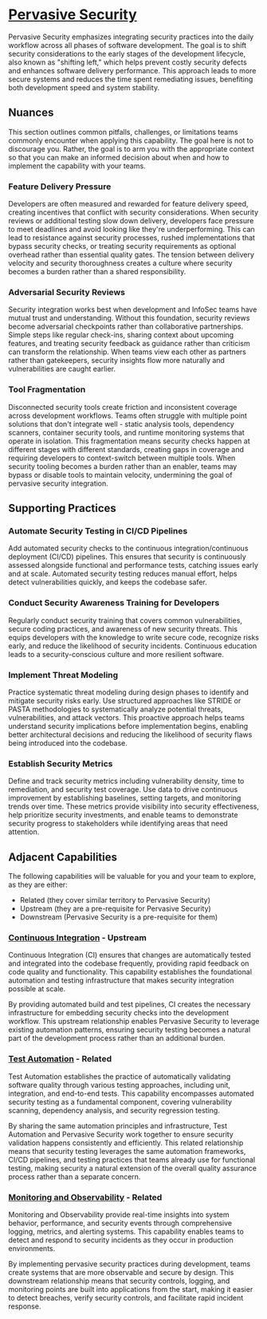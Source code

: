# [Pervasive Security](https://dora.dev/capabilities/pervasive-security/)

Pervasive Security emphasizes integrating security practices into the daily workflow across all phases of software development. The goal is to shift security considerations to the early stages of the development lifecycle, also known as "shifting left," which helps prevent costly security defects and enhances software delivery performance. This approach leads to more secure systems and reduces the time spent remediating issues, benefiting both development speed and system stability.

## Nuances

This section outlines common pitfalls, challenges, or limitations teams commonly encounter when applying this capability. The goal here is not to discourage you. Rather, the goal is to arm you with the appropriate context so that you can make an informed decision about when and how to implement the capability with your teams.

### Feature Delivery Pressure

Developers are often measured and rewarded for feature delivery speed, creating incentives that conflict with security considerations. When security reviews or additional testing slow down delivery, developers face pressure to meet deadlines and avoid looking like they're underperforming. This can lead to resistance against security processes, rushed implementations that bypass security checks, or treating security requirements as optional overhead rather than essential quality gates. The tension between delivery velocity and security thoroughness creates a culture where security becomes a burden rather than a shared responsibility.

### Adversarial Security Reviews

Security integration works best when development and InfoSec teams have mutual trust and understanding. Without this foundation, security reviews become adversarial checkpoints rather than collaborative partnerships. Simple steps like regular check-ins, sharing context about upcoming features, and treating security feedback as guidance rather than criticism can transform the relationship. When teams view each other as partners rather than gatekeepers, security insights flow more naturally and vulnerabilities are caught earlier.

### Tool Fragmentation

Disconnected security tools create friction and inconsistent coverage across development workflows. Teams often struggle with multiple point solutions that don't integrate well - static analysis tools, dependency scanners, container security tools, and runtime monitoring systems that operate in isolation. This fragmentation means security checks happen at different stages with different standards, creating gaps in coverage and requiring developers to context-switch between multiple tools. When security tooling becomes a burden rather than an enabler, teams may bypass or disable tools to maintain velocity, undermining the goal of pervasive security integration.

## Supporting Practices

### Automate Security Testing in CI/CD Pipelines

Add automated security checks to the continuous integration/continuous deployment (CI/CD) pipelines. This ensures that security is continuously assessed alongside functional and performance tests, catching issues early and at scale. Automated security testing reduces manual effort, helps detect vulnerabilities quickly, and keeps the codebase safer.

### Conduct Security Awareness Training for Developers

Regularly conduct security training that covers common vulnerabilities, secure coding practices, and awareness of new security threats. This equips developers with the knowledge to write secure code, recognize risks early, and reduce the likelihood of security incidents. Continuous education leads to a security-conscious culture and more resilient software.

### Implement Threat Modeling

Practice systematic threat modeling during design phases to identify and mitigate security risks early. Use structured approaches like STRIDE or PASTA methodologies to systematically analyze potential threats, vulnerabilities, and attack vectors. This proactive approach helps teams understand security implications before implementation begins, enabling better architectural decisions and reducing the likelihood of security flaws being introduced into the codebase.

### Establish Security Metrics

Define and track security metrics including vulnerability density, time to remediation, and security test coverage. Use data to drive continuous improvement by establishing baselines, setting targets, and monitoring trends over time. These metrics provide visibility into security effectiveness, help prioritize security investments, and enable teams to demonstrate security progress to stakeholders while identifying areas that need attention.

## Adjacent Capabilities

The following capabilities will be valuable for you and your team to explore, as they are either:

- Related (they cover similar territory to Pervasive Security)
- Upstream (they are a pre-requisite for Pervasive Security)
- Downstream (Pervasive Security is a pre-requisite for them)

### [Continuous Integration](/capabilities/continuous-integration.md) - Upstream

Continuous Integration (CI) ensures that changes are automatically tested and integrated into the codebase frequently, providing rapid feedback on code quality and functionality. This capability establishes the foundational automation and testing infrastructure that makes security integration possible at scale.

By providing automated build and test pipelines, CI creates the necessary infrastructure for embedding security checks into the development workflow. This upstream relationship enables Pervasive Security to leverage existing automation patterns, ensuring security testing becomes a natural part of the development process rather than an additional burden.

### [Test Automation](/capabilities/test-automation.md) - Related

Test Automation establishes the practice of automatically validating software quality through various testing approaches, including unit, integration, and end-to-end tests. This capability encompasses automated security testing as a fundamental component, covering vulnerability scanning, dependency analysis, and security regression testing.

By sharing the same automation principles and infrastructure, Test Automation and Pervasive Security work together to ensure security validation happens consistently and efficiently. This related relationship means that security testing leverages the same automation frameworks, CI/CD pipelines, and testing practices that teams already use for functional testing, making security a natural extension of the overall quality assurance process rather than a separate concern.

### [Monitoring and Observability](/capabilities/monitoring-and-observability.md) - Related

Monitoring and Observability provide real-time insights into system behavior, performance, and security events through comprehensive logging, metrics, and alerting systems. This capability enables teams to detect and respond to security incidents as they occur in production environments.

By implementing pervasive security practices during development, teams create systems that are more observable and secure by design. This downstream relationship means that security controls, logging, and monitoring points are built into applications from the start, making it easier to detect breaches, verify security controls, and facilitate rapid incident response.
